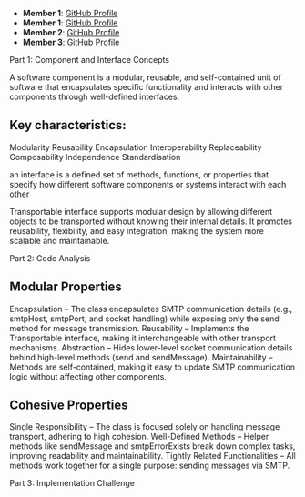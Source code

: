 - **Member 1**: [GitHub Profile](https://github.com/Adam9hub)
- **Member 1**: [GitHub Profile](https://github.com/Yulian1705)
- **Member 2**: [GitHub Profile](https://github.com/en-ea)
- **Member 3**: [GitHub Profile](https://github.com/ninoa2000)


Part 1: Component and Interface Concepts

A software component is a modular, reusable, and self-contained unit of software that encapsulates specific functionality and interacts with other components through well-defined interfaces.

## Key characteristics:
Modularity
Reusability
Encapsulation
Interoperability
Replaceability
Composability
Independence
Standardisation

an interface is a defined set of methods, functions, or properties that specify how different software components or systems interact with each other

Transportable interface supports modular design by allowing different objects to be transported without knowing their internal details. It promotes reusability, flexibility, and easy integration, making the system more scalable and maintainable.

Part 2: Code Analysis


## Modular Properties
Encapsulation – The class encapsulates SMTP communication details (e.g., smtpHost, smtpPort, and socket handling) while exposing only the send method for message transmission.
Reusability – Implements the Transportable interface, making it interchangeable with other transport mechanisms.
Abstraction – Hides lower-level socket communication details behind high-level methods (send and sendMessage).
Maintainability – Methods are self-contained, making it easy to update SMTP communication logic without affecting other components.

## Cohesive Properties
Single Responsibility – The class is focused solely on handling message transport, adhering to high cohesion.
Well-Defined Methods – Helper methods like sendMessage and smtpErrorExists break down complex tasks, improving readability and maintainability.
Tightly Related Functionalities – All methods work together for a single purpose: sending messages via SMTP.


Part 3: Implementation Challenge







